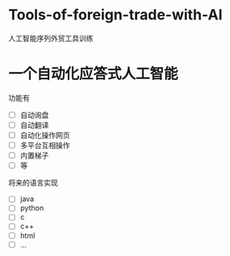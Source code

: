 # Tools-of-foreign-trade-with-AI
人工智能序列外贸工具训练

# 一个自动化应答式人工智能

功能有
- [ ] 自动询盘
- [ ] 自动翻译
- [ ] 自动化操作网页
- [ ] 多平台互相操作
- [ ] 内置梯子
- [ ] 等

将来的语言实现
- [ ] java
- [ ] python
- [ ] c
- [ ] c++
- [ ] html
- [ ] ...
